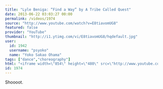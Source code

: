 ```yaml
---
title: "Lyle Beniga: “Find a Way” by A Tribe Called Quest"
date: 2013-06-22 03:03:27 00:00
permalink: /videos/1974
source: "http://www.youtube.com/watch?v=E8tiavomUG8"
featured: false
provider: "YouTube"
thumbnail: "http://i1.ytimg.com/vi/E8tiavomUG8/hqdefault.jpg"
user:
  id: 1942
  username: "psyoko"
  name: "Yoko Sakao Ohama"
tags: ["dance","choreography"]
html: "<iframe width=\"854\" height=\"480\" src=\"http://www.youtube.com/embed/E8tiavomUG8?wmode=transparent&feature=oembed\" frameborder=\"0\" allowfullscreen></iframe>"
id: 1974
---
```


Shoooot.